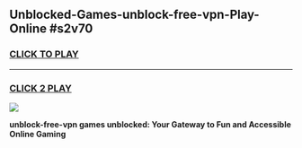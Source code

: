 
## Unblocked-Games-unblock-free-vpn-Play-Online #s2v70
<h3>
<a href="https://news.freeplayer.one?title=unblock-free-vpn&ref=3">CLICK TO PLAY</a></h3>
<hr>

<h3>
<a href="https://news.freeplayer.one?title=unblock-free-vpn&ref=3">CLICK 2 PLAY</a>
  
</h3>

<a href="https://news.freeplayer.one?title=unblock-free-vpn&ref=3"><img src="https://clearcache.store/games.png"></a>


**unblock-free-vpn games unblocked: Your Gateway to Fun and Accessible Online Gaming**
